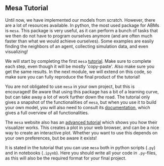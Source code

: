 ## Mesa Tutorial

Until now, we have implemented our models from scratch. However, there are a lot of resources available. In python, the most used package for ABMs is `mesa`. This package is very useful, as it can perform a bunch of tasks that we then do not have to program ourselves anymore (and are often much faster than what we would achieve ourselves). Some examples are easily finding the neighbors of an agent, collecting simulation data, and even visualizing!

We will start by completing the first `mesa` [tutorial](https://mesa.readthedocs.io/en/main/tutorials/intro_tutorial.html). Make sure to complete each step, even though it will be mostly 'copy-paste'. Also make sure you get the same results. In the next module, we will extend on this code, so make sure you can fully reproduce the final product of the tutorial!

You are not obligated to use `mesa` in your own project, but this is encouraged! Be aware that using this package has a bit of a learning curve, but can take away a lot of work further down the road. The tutorial only gives a snapshot of the functionalities of `mesa`, but when you use it to build your own model, you will also need to consult its [documentation](https://mesa.readthedocs.io/en/main/apis/api_main.html), which gives a full overview of all functionalities.

The `mesa` website also has an [advanced tutorial](https://mesa.readthedocs.io/en/main/tutorials/adv_tutorial.html) which shows you how their visualizer works. This creates a plot in your web browser, and can be a nice way to create an interactive plot. Whether you want to use this depends on your own preferences, but be aware it exists!

It is stated in the tutorial that you can use `mesa` both in python scripts (`.py`) and in notebooks (`.ipynb`). Here you should write all your code in `.py`-files, as this will also be the required format for your final project.
